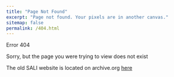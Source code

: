 ```yaml
---
title: "Page Not Found"
excerpt: "Page not found. Your pixels are in another canvas."
sitemap: false
permalink: /404.html
---
```


Error 404

Sorry, but the page you were trying to view does not exist

The old SALI website is located on archive.org [here](http://web.archive.org/web/20200117084718/http://www.scienceadvocacyli.org/)

<script>
  var GOOG_FIXURL_LANG = 'en';
  var GOOG_FIXURL_SITE = '{{ site.url }}'
</script>
<script src="https://linkhelp.clients.google.com/tbproxy/lh/wm/fixurl.js">
</script>
